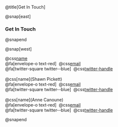@title[Get In Touch]

@snap[east]
<h3>Get In Touch</h3>
@snapend

@snap[west]

@css[name](QGISMD)<br>
@fa[envelope-o text-red]&nbsp;&nbsp;@css[email](qgismd@gmail.com)<br>
@fa[twitter-square twitter--blue]&nbsp;&nbsp;@css[twitter-handle](@qgismd)
<br> 
<br>
@css[name](Shawn Pickett)<br>
@fa[envelope-o text-red]&nbsp;&nbsp;@css[email](spickett@centuryeng.com)<br>
@fa[twitter-square twitter--blue]&nbsp;&nbsp;@css[twitter-handle](@spickettjr)
<br> 
<br>
@css[name](Anne Canoune)<br>
@fa[envelope-o text-red]&nbsp;&nbsp;@css[email](acanoune@centuryeng.com)<br>
@fa[twitter-square twitter--blue]&nbsp;&nbsp;@css[twitter-handle](@AnnieGitUrGun)

@snapend

